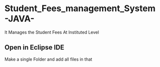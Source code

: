 # Student_Fees_management_System-JAVA-
It Manages the Student Fees At Instituted Level 

## Open in Eclipse IDE
Make a single Folder and add all files in that

